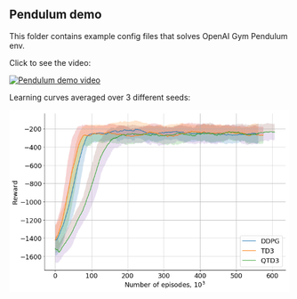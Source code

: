 ## Pendulum demo

This folder contains example config files that solves OpenAI Gym Pendulum env.

Click to see the video:

[![Pendulum demo video](http://img.youtube.com/vi/fRLyEMs8PVQ/0.jpg)](https://www.youtube.com/watch?v=fRLyEMs8PVQ)

Learning curves averaged over 3 different seeds:

![Pendulum algorithms comparison](algo_compare.png)
